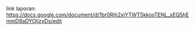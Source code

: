
link laporan:
https://docs.google.com/document/d/1br0Rjh2xiYTWT5kkosTENL_sEQ5hEmmD8aDYOIjzyDs/edit
